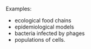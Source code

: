 Examples:
- ecological food chains
- epidemiological models
- bacteria infected by phages
- populations of cells.